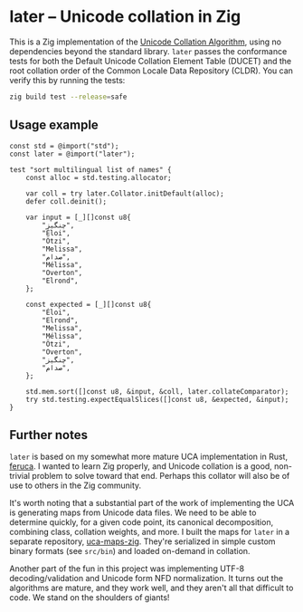 # later – Unicode collation in Zig

This is a Zig implementation of the
[Unicode Collation Algorithm](https://www.unicode.org/reports/tr10/), using no
dependencies beyond the standard library. `later` passes the conformance tests
for both the Default Unicode Collation Element Table (DUCET) and the root
collation order of the Common Locale Data Repository (CLDR). You can verify this
by running the tests:

```sh
zig build test --release=safe
```

## Usage example

```zig
const std = @import("std");
const later = @import("later");

test "sort multilingual list of names" {
    const alloc = std.testing.allocator;

    var coll = try later.Collator.initDefault(alloc);
    defer coll.deinit();

    var input = [_][]const u8{
        "چنگیز",
        "Éloi",
        "Ötzi",
        "Melissa",
        "صدام",
        "Mélissa",
        "Overton",
        "Elrond",
    };

    const expected = [_][]const u8{
        "Éloi",
        "Elrond",
        "Melissa",
        "Mélissa",
        "Ötzi",
        "Overton",
        "چنگیز",
        "صدام",
    };

    std.mem.sort([]const u8, &input, &coll, later.collateComparator);
    try std.testing.expectEqualSlices([]const u8, &expected, &input);
}
```

## Further notes

`later` is based on my somewhat more mature UCA implementation in Rust,
[feruca](https://github.com/theodore-s-beers/feruca). I wanted to learn Zig
properly, and Unicode collation is a good, non-trivial problem to solve toward
that end. Perhaps this collator will also be of use to others in the Zig
community.

It's worth noting that a substantial part of the work of implementing the UCA is
generating maps from Unicode data files. We need to be able to determine
quickly, for a given code point, its canonical decomposition, combining class,
collation weights, and more. I built the maps for `later` in a separate
repository, [uca-maps-zig](https://github.com/theodore-s-beers/uca-maps-zig).
They're serialized in simple custom binary formats (see `src/bin`) and loaded
on-demand in collation.

Another part of the fun in this project was implementing UTF-8
decoding/validation and Unicode form NFD normalization. It turns out the
algorithms are mature, and they work well, and they aren't all that difficult to
code. We stand on the shoulders of giants!
